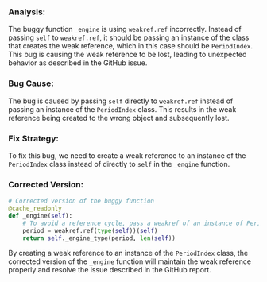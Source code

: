 ### Analysis:
The buggy function `_engine` is using `weakref.ref` incorrectly. Instead of passing `self` to `weakref.ref`, it should be passing an instance of the class that creates the weak reference, which in this case should be `PeriodIndex`. This bug is causing the weak reference to be lost, leading to unexpected behavior as described in the GitHub issue.

### Bug Cause:
The bug is caused by passing `self` directly to `weakref.ref` instead of passing an instance of the `PeriodIndex` class. This results in the weak reference being created to the wrong object and subsequently lost.

### Fix Strategy:
To fix this bug, we need to create a weak reference to an instance of the `PeriodIndex` class instead of directly to `self` in the `_engine` function.

### Corrected Version:
```python
# Corrected version of the buggy function
@cache_readonly
def _engine(self):
    # To avoid a reference cycle, pass a weakref of an instance of PeriodIndex to _engine_type.
    period = weakref.ref(type(self))(self)
    return self._engine_type(period, len(self))
```

By creating a weak reference to an instance of the `PeriodIndex` class, the corrected version of the `_engine` function will maintain the weak reference properly and resolve the issue described in the GitHub report.